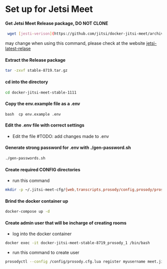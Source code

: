 
# Set up for Jetsi Meet

#### Get Jetsi Meet Release package, DO NOT CLONE 
```bash
 wget [jesti-verison](https://github.com/jitsi/docker-jitsi-meet/archive/refs/tags/stable-8719.tar.gz)   
```
may change when using this command, please check at the website [jetsi-latest-relase](https://github.com/jitsi/docker-jitsi-meet/releases)

#### Extract the Release package 

```bash
tar -zxvf stable-8719.tar.gz
```

#### cd into the directory 
```bash
cd docker-jitsi-meet-stable-1111
````

#### Copy the env.example file as a .env
```bash  cp env.example .env```

#### Edit the .env file with correct settings 

- Edit the file #TODO: add changes made to .env

#### Generate strong password for .env with ./gen-password.sh
```bash
./gen-passwords.sh
```
#### Create required CONFIG directories
- run this command 
```bash 
mkdir -p ~/.jitsi-meet-cfg/{web,transcripts,prosody/config,prosody/prosody-plugins-custom,jicofo,jvb,jigasi,jibri}
```

#### Brind the docker container up
```bash 
docker-compose up -d
```

#### Create admin user that will be incharge of creating rooms 
- log into the docker container
```bash 
docker exec -it docker-jitsi-meet-stable-8719_prosody_1 /bin/bash
```

- run this command to create user
```bash
prosodyctl --config /config/prosody.cfg.lua register myusername meet.jitsi averystrongpassword
```

